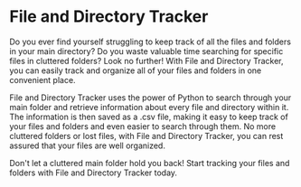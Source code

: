 # File and Directory Tracker

Do you ever find yourself struggling to keep track of all the files and folders in your main directory? Do you waste valuable time searching for specific files in cluttered folders? Look no further! With File and Directory Tracker, you can easily track and organize all of your files and folders in one convenient place.

File and Directory Tracker uses the power of Python to search through your main folder and retrieve information about every file and directory within it. The information is then saved as a .csv file, making it easy to keep track of your files and folders and even easier to search through them. No more cluttered folders or lost files, with File and Directory Tracker, you can rest assured that your files are well organized.

Don't let a cluttered main folder hold you back! Start tracking your files and folders with File and Directory Tracker today.
